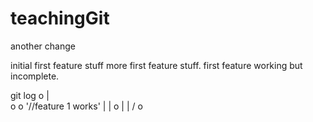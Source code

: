 # teachingGit

another change

initial first feature stuff
more first feature stuff.
first feature working but incomplete.


git log 
o
| \
o  o '//feature 1 works'
|  |
o  |
| /
o
